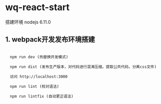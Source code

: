 # wq-react-start

搭建环境 nodejs 6.11.0

## 1. webpack开发发布环境搭建

```

  npm run dev (热替换开发模式) 

  npm run dist (发布生产版本，对代码进行混淆压缩，提取公共代码，分离css文件)

  访问 http://localhost:3000
  
  npm run lint (校对语法)

  npm run lintfix (自动更正语法)

```
